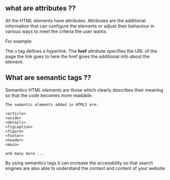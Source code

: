 ## what are attributes ??

All the HTML elements have attributes. Attributes are the additional information that can configure the elements or adjust their behaviour in various ways to meet the criteria the user wants.

For example:

The `a` tag defines a hyperlink. The <b>href</b> attribute specifies the URL of the page the link goes to here the href gives the additional info about the element.

## What are semantic tags ??

Semantics HTML elements are those which clearly describes their meaning so that the code becomes more readable.

```
The semantic elements added in HTML5 are:

<article>
<aside>
<details>
<figcaption>
<figure>
<footer>
<header>
<main>

and many more ...

```

By using semantics tags it can increase the accessbility so that search engines are also able to understand the context and content of your website .
